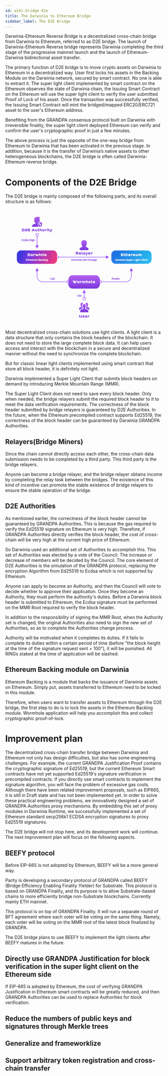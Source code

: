 ```yaml
---
id: wiki-bridge-d2e
title: The Darwinia to Ethereum Bridge
sidebar_label: The D2E Bridge
---
```


Darwinia-Ethereum Reverse Bridge is a decentralized cross-chain bridge from Darwinia to Ethereum, referred to as D2E bridge. The launch of Darwinia-Ethereum Reverse bridge represents Darwinia completing the third stage of the progressive mainnet launch and the launch of Ethereum-Darwinia bidirectional asset transfer.

The primary function of D2E bridge is to move crypto assets on Darwinia to Ethereum in a decentralized way.  User first  locks his assets in the Backing Module on the Darwinia network, secured by smart contract.  No one is able to extract it.  The super light client implemented by smart contract on the Ethereum observes the state of Darwinia chain, the Issuing Smart Contract on the Ethereum will use the super light client to verify the user submitted Proof of Lock of his asset.  Once the transaction was successfully verified, the Issuing Smart Contract will mint the bridged/mapped ERC20/ERC721 asset to the user's Ethereum address.

Benefiting from the GRANDPA consensus protocol built on Darwinia with irreversible finality, the super light client deployed Ethereum can verify and confirm the user's cryptographic proof in just a few minutes.

The above process is just the opposite of the one-way bridge from Ethereum to Darwinia that has been activated in the previous stage. In addition, because it is the transfer of Darwinia’s native assets to other heterogeneous blockchains, the D2E bridge is often called Darwinia-Ethereum reverse bridge.

# Components of the D2E Bridge

The D2E bridge is mainly composed of the following parts, and its overall structure is as follows:

![d2e](assets/d2e.png)

Most decentralized cross-chain solutions use light clients. A light client is a data structure that only contains the block headers of the blockchain. It does not need to store the large complete block data. It can help users access and interact with the blockchain in a secure and decentralized manner without the need to synchronize the complete blockchain.

But for classic linear light clients implemented using smart contract that store all block header, it is definitely not light.

Darwinia implemented a Super Light Client that submits block headers on demand by introducing Merkle Mountain Range (MMR).

The Super Light Client does not need to save every block header. Only when needed, the bridge relayers submit the required block header to it to meet the data verification requirements. The correctness of the block header submitted by bridge relayers is guaranteed by D2E Authorities. In the future, when the Ethereum precompiled contract supports Ed25519, the correctness of the block header can be guaranteed by Darwinia GRANDPA Authorities.

## Relayers(Bridge Miners)

Since the chain cannot directly access each other, the cross-chain data submission needs to be completed by a third party. This third party is the bridge relayers.

Anyone can become a bridge relayer, and the bridge relayer obtains income by completing the relay task between the bridges. The existence of this kind of incentive can promote the stable existence of bridge relayers to ensure the stable operation of the bridge.

## D2E Authorities

As mentioned earlier, the correctness of the block header cannot be guaranteed by GRANDPA Authorities. This is because the gas required to verify the Ed25519 signature on Ethereum is very high. Therefore, if GRANDPA Authorities directly verifies the block header, the cost of cross-chain will be very high at the current high price of Ethereum.

So Darwinia used an additional set of Authorities to accomplish this. This set of Authorities was elected by a vote of the Council. The increase or decrease of members will be decided by the Council. The core element of D2E Authorities is the simulation of the GRANDPA protocol, replacing the encryption Algorithm from Ed25519 to Ecdsa which is not supported by Ethereum.

Anyone can apply to become an Authority, and then the Council will vote to decide whether to approve their application. Once they become an Authority, they must perform the authority's duties. Before a Darwinia block header is submitted to Ethereum, the Ecdsa signature must be performed on the MMR Root required to verify the block header.

In addition to the responsibility of signing the MMR Root, when the Authority set is changed, the original Authorities also need to sign the new set of Authorities, so as to complete the Authorities change process.

Authority will be motivated when it completes its duties. If it fails to complete its duties within a certain period of time (before "the block height at the time of the signature request sent + 100"), it will be punished. All RINGs staked at the time of application will be slashed.

## Ethereum Backing module on Darwinia

Ethereum Backing is a module that backs the issuance of Darwinia assets on Ethereum.  Simply put, assets transferred to Ethereum need to be locked in this module.

Therefore, when users want to transfer assets to Ethereum through the D2E bridge, the first step to do is to lock the assets in the Ethereum Backing module.  Wormhole application will help you accomplish this and collect cryptographic proof-of-lock.

# Improvement plan

The decentralized cross-chain transfer bridge between Darwinia and Ethereum not only has design difficulties, but also has some engineering challenges. For example, the current GRANDPA Justification Proof contains the cryptographic signature of Ed25519, but the current Ethereum Smart contracts have not yet supported Ed25519's signature verification in precompiled contracts. If you directly use smart contracts to implement the signature algorithm, you will face the problem of excessive gas costs. Although there have been related improvement proposals, such as EIP665, it is still in Draft state and has not been implemented yet. In order to solve these practical engineering problems, we innovatively designed a set of GRANDPA Authorities proxy mechanisms. By embedding this set of proxy modules in Darwinia Runtime, we successfully implemented a set of Ethereum standard secp256k1 ECDSA encryption signatures to proxy Ed25519 signatures.

The D2E bridge will not stop here, and its development work will continue. The next improvement plan will focus on the following aspects.

## BEEFY protocol
Before EIP-665 is not adopted by Ethereum, BEEFY will be a more general way.

Parity is developing a secondary protocol of GRANDPA called BEEFY (Bridge Efficiency Enabling Finality Yielder) for Substrate. This protocol is based on GRANDPA Finality, and its purpose is to allow Substrate-based chains to more efficiently bridge non-Substrate blockchains. Currently mainly ETH mainnet.

This protocol is on top of GRANDPA Finality. It will run a separate round of BFT agreement where each voter will be voting on the same thing. Namely, each voter will be voting on the MMR root of the latest block finalized by GRANDPA.

The D2E bridge plans to use BEEFY to implement the light clients after BEEFY matures in the future.

## Directly use GRANDPA Justification for block verification in the super light client on the Ethereum side

If EIP-665 is adopted by Ethereum, the cost of verifying GRANDPA Justification in Ethereum smart contracts will be greatly reduced, and then GRANDPA Authorities can be used to replace Authorities for block verification.

## Reduce the numbers of public keys and signatures through Merkle trees

## Generalize and frameworklize

## Support arbitrary token registration and cross-chain transfer
